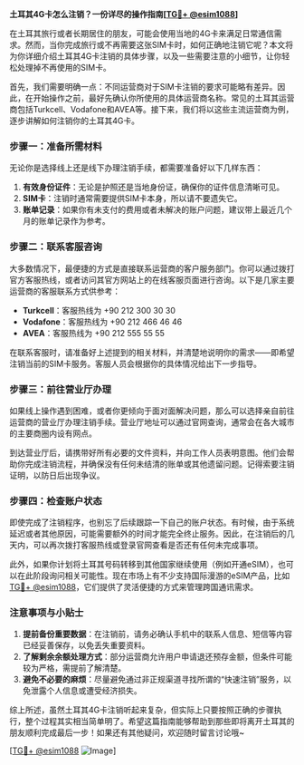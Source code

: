 **土耳其4G卡怎么注销？一份详尽的操作指南[[TG💪+ @esim1088](https://t.me/s/esim1088)]**

在土耳其旅行或者长期居住的朋友，可能会使用当地的4G卡来满足日常通信需求。然而，当你完成旅行或不再需要这张SIM卡时，如何正确地注销它呢？本文将为你详细介绍土耳其4G卡注销的具体步骤，以及一些需要注意的小细节，让你轻松处理掉不再使用的SIM卡。

首先，我们需要明确一点：不同运营商对于SIM卡注销的要求可能略有差异。因此，在开始操作之前，最好先确认你所使用的具体运营商名称。常见的土耳其运营商包括Turkcell、Vodafone和AVEA等。接下来，我们将以这些主流运营商为例，逐步讲解如何注销你的土耳其4G卡。

### 步骤一：准备所需材料

无论你是选择线上还是线下办理注销手续，都需要准备好以下几样东西：

1. **有效身份证件**：无论是护照还是当地身份证，确保你的证件信息清晰可见。
2. **SIM卡**：注销时通常需要提供SIM卡本身，所以请不要遗失它。
3. **账单记录**：如果你有未支付的费用或者未解决的账户问题，建议带上最近几个月的账单记录作为参考。

### 步骤二：联系客服咨询

大多数情况下，最便捷的方式是直接联系运营商的客户服务部门。你可以通过拨打官方客服热线，或者访问其官方网站上的在线客服页面进行咨询。以下是几家主要运营商的客服联系方式供参考：

- **Turkcell**：客服热线为 +90 212 300 30 30
- **Vodafone**：客服热线为 +90 212 466 46 46
- **AVEA**：客服热线为 +90 212 555 55 55

在联系客服时，请准备好上述提到的相关材料，并清楚地说明你的需求——即希望注销当前的SIM卡服务。客服人员会根据你的具体情况给出下一步指导。

### 步骤三：前往营业厅办理

如果线上操作遇到困难，或者你更倾向于面对面解决问题，那么可以选择亲自前往运营商的营业厅办理注销手续。营业厅地址可以通过官网查询，通常会在各大城市的主要商圈内设有网点。

到达营业厅后，请携带好所有必要的文件资料，并向工作人员表明意图。他们会帮助你完成注销流程，并确保没有任何未结清的账单或其他遗留问题。记得索要注销证明，以防日后出现争议。

### 步骤四：检查账户状态

即使完成了注销程序，也别忘了后续跟踪一下自己的账户状态。有时候，由于系统延迟或者其他原因，可能需要额外的时间才能完全终止服务。因此，在注销后的几天内，可以再次拨打客服热线或登录官网查看是否还有任何未完成事项。

此外，如果你计划将土耳其号码转移到其他国家继续使用（例如开通eSIM），也可以在此阶段询问相关可能性。现在市场上有不少支持国际漫游的eSIM产品，比如[TG💪+ @esim1088](https://t.me/s/esim1088)，它们提供了灵活便捷的方式来管理跨国通讯需求。

### 注意事项与小贴士

1. **提前备份重要数据**：在注销前，请务必确认手机中的联系人信息、短信等内容已经妥善保存，以免丢失重要资料。
2. **了解剩余余额处理方式**：部分运营商允许用户申请退还预存金额，但条件可能较为严格，需提前了解清楚。
3. **避免不必要的麻烦**：尽量避免通过非正规渠道寻找所谓的“快速注销”服务，以免泄露个人信息或遭受经济损失。

综上所述，虽然土耳其4G卡注销听起来复杂，但实际上只要按照正确的步骤执行，整个过程其实相当简单明了。希望这篇指南能够帮助到那些即将离开土耳其的朋友顺利完成最后一步！如果还有其他疑问，欢迎随时留言讨论哦~

[[TG💪+ @esim1088](https://t.me/s/esim1088) ![Image](https://i.postimg.cc/4NQfJmqS/Snipaste-2025-05-13-00-14-12.png)]